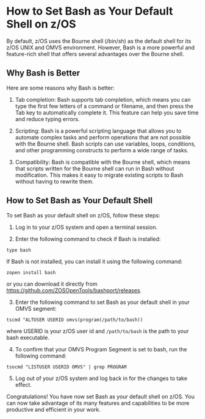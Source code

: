 # How to Set Bash as Your Default Shell on z/OS

By default, z/OS uses the Bourne shell (/bin/sh) as the default shell for its z/OS UNIX and OMVS environment. However, Bash is a more powerful and feature-rich shell that offers several advantages over the Bourne shell.

## Why Bash is Better

Here are some reasons why Bash is better:

1. Tab completion: Bash supports tab completion, which means you can type the first few letters of a command or filename, and then press the Tab key to automatically complete it. This feature can help you save time and reduce typing errors.

2. Scripting: Bash is a powerful scripting language that allows you to automate complex tasks and perform operations that are not possible with the Bourne shell. Bash scripts can use variables, loops, conditions, and other programming constructs to perform a wide range of tasks.

3. Compatibility: Bash is compatible with the Bourne shell, which means that scripts written for the Bourne shell can run in Bash without modification. This makes it easy to migrate existing scripts to Bash without having to rewrite them.

## How to Set Bash as Your Default Shell

To set Bash as your default shell on z/OS, follow these steps:

1. Log in to your z/OS system and open a terminal session.

2. Enter the following command to check if Bash is installed:

```
type bash
```

If Bash is not installed, you can install it using the following command:
```
zopen install bash
```
or you can download it directly from https://github.com/ZOSOpenTools/bashport/releases.

3. Enter the following command to set Bash as your default shell in your OMVS segment:
```
tscmd "ALTUSER USERID omvs(program(/path/to/bash))
```
where USERID is your z/OS user id and `/path/to/bash` is the path to your bash executable.

4. To confirm that your OMVS Program Segment is set to bash, run the following command:
```
tsocmd "LISTUSER USERID OMVS" | grep PROGRAM
```

5. Log out of your z/OS system and log back in for the changes to take effect.

Congratulations! You have now set Bash as your default shell on z/OS. You can now take advantage of its many features and capabilities to be more productive and efficient in your work.
